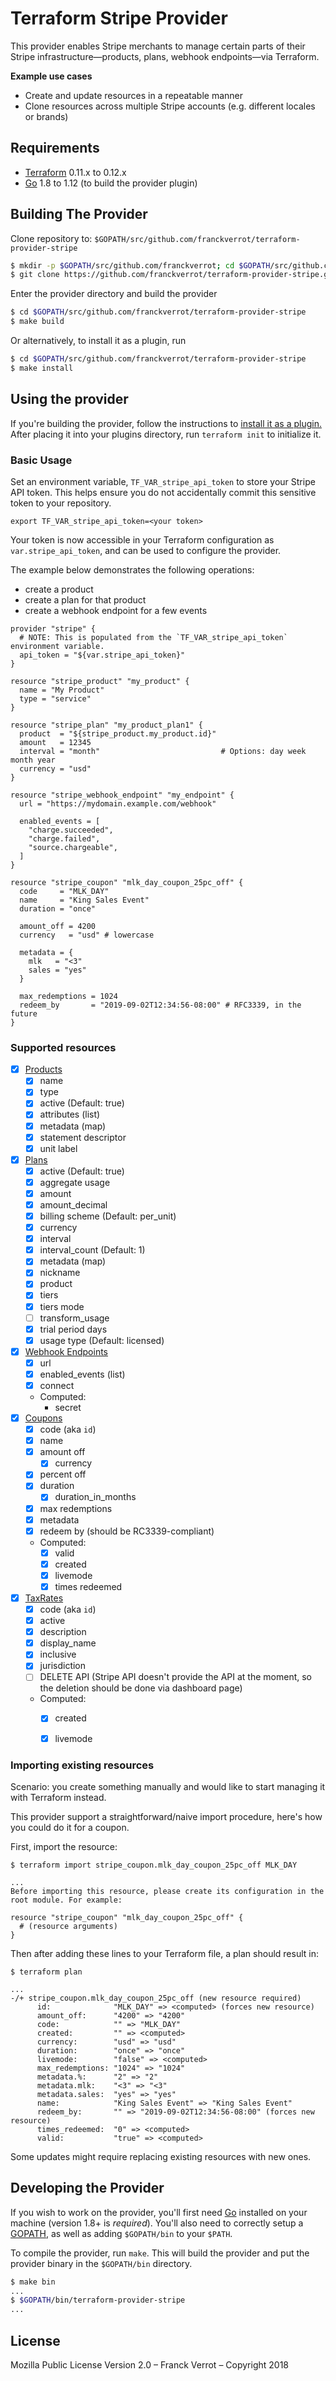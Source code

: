 # Terraform Stripe Provider

This provider enables Stripe merchants to manage certain parts of their
Stripe infrastructure—products, plans, webhook endpoints—via Terraform.

**Example use cases**
* Create and update resources in a repeatable manner
* Clone resources across multiple Stripe accounts (e.g. different locales or brands)

## Requirements

*	[Terraform](https://www.terraform.io/downloads.html) 0.11.x to 0.12.x
*	[Go](https://golang.org/doc/install) 1.8 to 1.12 (to build the provider plugin)


## Building The Provider

Clone repository to: `$GOPATH/src/github.com/franckverrot/terraform-provider-stripe`

```sh
$ mkdir -p $GOPATH/src/github.com/franckverrot; cd $GOPATH/src/github.com/franckverrot
$ git clone https://github.com/franckverrot/terraform-provider-stripe.git
```

Enter the provider directory and build the provider

```sh
$ cd $GOPATH/src/github.com/franckverrot/terraform-provider-stripe
$ make build
```

Or alternatively, to install it as a plugin, run

```sh
$ cd $GOPATH/src/github.com/franckverrot/terraform-provider-stripe
$ make install
```

## Using the provider

If you're building the provider, follow the instructions to [install it as a plugin.](https://www.terraform.io/docs/plugins/basics.html#installing-a-plugin) After placing it into your plugins directory,  run `terraform init` to initialize it.

### Basic Usage

Set an environment variable, `TF_VAR_stripe_api_token` to store your Stripe
API token. This helps ensure you do not accidentally commit this sensitive
token to your repository.

    export TF_VAR_stripe_api_token=<your token>

Your token is now accessible in your Terraform configuration as
`var.stripe_api_token`, and can be used to configure the provider.

The example below demonstrates the following operations:

  * create a product
  * create a plan for that product
  * create a webhook endpoint for a few events

```hcl
provider "stripe" {
  # NOTE: This is populated from the `TF_VAR_stripe_api_token` environment variable.
  api_token = "${var.stripe_api_token}"
}

resource "stripe_product" "my_product" {
  name = "My Product"
  type = "service"
}

resource "stripe_plan" "my_product_plan1" {
  product  = "${stripe_product.my_product.id}"
  amount   = 12345
  interval = "month"                           # Options: day week month year
  currency = "usd"
}

resource "stripe_webhook_endpoint" "my_endpoint" {
  url = "https://mydomain.example.com/webhook"

  enabled_events = [
    "charge.succeeded",
    "charge.failed",
    "source.chargeable",
  ]
}

resource "stripe_coupon" "mlk_day_coupon_25pc_off" {
  code     = "MLK_DAY"
  name     = "King Sales Event"
  duration = "once"

  amount_off = 4200
  currency   = "usd" # lowercase

  metadata = {
    mlk   = "<3"
    sales = "yes"
  }

  max_redemptions = 1024
  redeem_by       = "2019-09-02T12:34:56-08:00" # RFC3339, in the future
}
```

### Supported resources

- [x] [Products](https://stripe.com/docs/api/service_products)
  - [x] name
  - [x] type
  - [x] active (Default: true)
  - [x] attributes (list)
  - [x] metadata (map)
  - [x] statement descriptor
  - [x] unit label
- [x] [Plans](https://stripe.com/docs/api/plans)
  - [x] active (Default: true)
  - [x] aggregate usage
  - [x] amount
  - [x] amount_decimal
  - [x] billing scheme (Default: per_unit)
  - [x] currency
  - [x] interval
  - [x] interval_count (Default: 1)
  - [x] metadata (map)
  - [x] nickname
  - [x] product
  - [x] tiers
  - [x] tiers mode
  - [ ] transform_usage
  - [x] trial period days
  - [x] usage type (Default: licensed)
- [x] [Webhook Endpoints](https://stripe.com/docs/api/webhook_endpoints)
  - [x] url
  - [x] enabled_events (list)
  - [x] connect
  - Computed:
    - secret
- [x] [Coupons](https://stripe.com/docs/api/coupons)
  - [x] code (aka `id`)
  - [x] name
  - [x] amount off
    - [x] currency
  - [x] percent off
  - [x] duration
    - [x] duration_in_months
  - [x] max redemptions
  - [x] metadata
  - [x] redeem by (should be RC3339-compliant)
  - Computed:
    - [x] valid
    - [x] created
    - [x] livemode
    - [x] times redeemed
- [x] [TaxRates](https://stripe.com/docs/api/tax_rates)
  - [x] code (aka `id`)
  - [x] active
  - [x] description
  - [x] display_name
  - [x] inclusive
  - [x] jurisdiction
  - [ ] DELETE API (Stripe API doesn't provide the API at the moment, so the deletion should be done via dashboard page)
  - Computed:
    - [x] created
    - [x] livemode


### Importing existing resources

Scenario: you create something manually and would like to start managing it
with Terraform instead.

This provider support a straightforward/naive import procedure, here's how
you could do it for a coupon.

First, import the resource:

```
$ terraform import stripe_coupon.mlk_day_coupon_25pc_off MLK_DAY

...
Before importing this resource, please create its configuration in the root module. For example:

resource "stripe_coupon" "mlk_day_coupon_25pc_off" {
  # (resource arguments)
}
```

Then after adding these lines to your Terraform file, a plan should result in:

```
$ terraform plan

...
-/+ stripe_coupon.mlk_day_coupon_25pc_off (new resource required)
      id:              "MLK_DAY" => <computed> (forces new resource)
      amount_off:      "4200" => "4200"
      code:            "" => "MLK_DAY"
      created:         "" => <computed>
      currency:        "usd" => "usd"
      duration:        "once" => "once"
      livemode:        "false" => <computed>
      max_redemptions: "1024" => "1024"
      metadata.%:      "2" => "2"
      metadata.mlk:    "<3" => "<3"
      metadata.sales:  "yes" => "yes"
      name:            "King Sales Event" => "King Sales Event"
      redeem_by:       "" => "2019-09-02T12:34:56-08:00" (forces new resource)
      times_redeemed:  "0" => <computed>
      valid:           "true" => <computed>
```

Some updates might require replacing existing resources with new ones.


## Developing the Provider

If you wish to work on the provider, you'll first need [Go](http://www.golang.org) installed on your machine (version 1.8+ is *required*). You'll also need to correctly setup a [GOPATH](http://golang.org/doc/code.html#GOPATH), as well as adding `$GOPATH/bin` to your `$PATH`.

To compile the provider, run `make`. This will build the provider and put the provider binary in the `$GOPATH/bin` directory.

```sh
$ make bin
...
$ $GOPATH/bin/terraform-provider-stripe
...
```


## License

Mozilla Public License Version 2.0 – Franck Verrot – Copyright 2018
